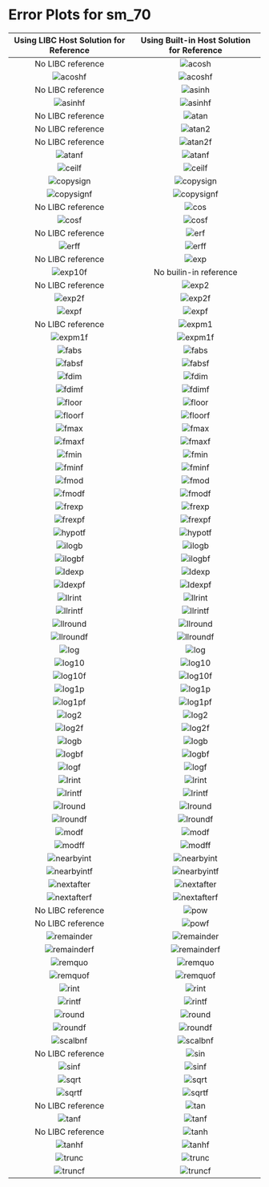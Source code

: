 # Error Plots for sm_70
| Using LIBC Host Solution for Reference | Using Built-in Host Solution for Reference |
|:-----:|:-----:|
No LIBC reference | ![acosh](./results/output/sm_70/acosh/sm_70_acosh_builtin.png)
![acoshf](./results/output/sm_70/acoshf/sm_70_acoshf_libc.png) | ![acoshf](./results/output/sm_70/acoshf/sm_70_acoshf_builtin.png)
No LIBC reference | ![asinh](./results/output/sm_70/asinh/sm_70_asinh_builtin.png)
![asinhf](./results/output/sm_70/asinhf/sm_70_asinhf_libc.png) | ![asinhf](./results/output/sm_70/asinhf/sm_70_asinhf_builtin.png)
No LIBC reference | ![atan](./results/output/sm_70/atan/sm_70_atan_builtin.png)
No LIBC reference | ![atan2](./results/output/sm_70/atan2/sm_70_atan2_builtin.png)
No LIBC reference | ![atan2f](./results/output/sm_70/atan2f/sm_70_atan2f_builtin.png)
![atanf](./results/output/sm_70/atanf/sm_70_atanf_libc.png) | ![atanf](./results/output/sm_70/atanf/sm_70_atanf_builtin.png)
![ceilf](./results/output/sm_70/ceilf/sm_70_ceilf_libc.png) | ![ceilf](./results/output/sm_70/ceilf/sm_70_ceilf_builtin.png)
![copysign](./results/output/sm_70/copysign/sm_70_copysign_libc.png) | ![copysign](./results/output/sm_70/copysign/sm_70_copysign_builtin.png)
![copysignf](./results/output/sm_70/copysignf/sm_70_copysignf_libc.png) | ![copysignf](./results/output/sm_70/copysignf/sm_70_copysignf_builtin.png)
No LIBC reference | ![cos](./results/output/sm_70/cos/sm_70_cos_builtin.png)
![cosf](./results/output/sm_70/cosf/sm_70_cosf_libc.png) | ![cosf](./results/output/sm_70/cosf/sm_70_cosf_builtin.png)
No LIBC reference | ![erf](./results/output/sm_70/erf/sm_70_erf_builtin.png)
![erff](./results/output/sm_70/erff/sm_70_erff_libc.png) | ![erff](./results/output/sm_70/erff/sm_70_erff_builtin.png)
No LIBC reference | ![exp](./results/output/sm_70/exp/sm_70_exp_builtin.png)
![exp10f](./results/output/sm_70/exp10f/sm_70_exp10f_libc.png) | No builin-in reference
No LIBC reference | ![exp2](./results/output/sm_70/exp2/sm_70_exp2_builtin.png)
![exp2f](./results/output/sm_70/exp2f/sm_70_exp2f_libc.png) | ![exp2f](./results/output/sm_70/exp2f/sm_70_exp2f_builtin.png)
![expf](./results/output/sm_70/expf/sm_70_expf_libc.png) | ![expf](./results/output/sm_70/expf/sm_70_expf_builtin.png)
No LIBC reference | ![expm1](./results/output/sm_70/expm1/sm_70_expm1_builtin.png)
![expm1f](./results/output/sm_70/expm1f/sm_70_expm1f_libc.png) | ![expm1f](./results/output/sm_70/expm1f/sm_70_expm1f_builtin.png)
![fabs](./results/output/sm_70/fabs/sm_70_fabs_libc.png) | ![fabs](./results/output/sm_70/fabs/sm_70_fabs_builtin.png)
![fabsf](./results/output/sm_70/fabsf/sm_70_fabsf_libc.png) | ![fabsf](./results/output/sm_70/fabsf/sm_70_fabsf_builtin.png)
![fdim](./results/output/sm_70/fdim/sm_70_fdim_libc.png) | ![fdim](./results/output/sm_70/fdim/sm_70_fdim_builtin.png)
![fdimf](./results/output/sm_70/fdimf/sm_70_fdimf_libc.png) | ![fdimf](./results/output/sm_70/fdimf/sm_70_fdimf_builtin.png)
![floor](./results/output/sm_70/floor/sm_70_floor_libc.png) | ![floor](./results/output/sm_70/floor/sm_70_floor_builtin.png)
![floorf](./results/output/sm_70/floorf/sm_70_floorf_libc.png) | ![floorf](./results/output/sm_70/floorf/sm_70_floorf_builtin.png)
![fmax](./results/output/sm_70/fmax/sm_70_fmax_libc.png) | ![fmax](./results/output/sm_70/fmax/sm_70_fmax_builtin.png)
![fmaxf](./results/output/sm_70/fmaxf/sm_70_fmaxf_libc.png) | ![fmaxf](./results/output/sm_70/fmaxf/sm_70_fmaxf_builtin.png)
![fmin](./results/output/sm_70/fmin/sm_70_fmin_libc.png) | ![fmin](./results/output/sm_70/fmin/sm_70_fmin_builtin.png)
![fminf](./results/output/sm_70/fminf/sm_70_fminf_libc.png) | ![fminf](./results/output/sm_70/fminf/sm_70_fminf_builtin.png)
![fmod](./results/output/sm_70/fmod/sm_70_fmod_libc.png) | ![fmod](./results/output/sm_70/fmod/sm_70_fmod_builtin.png)
![fmodf](./results/output/sm_70/fmodf/sm_70_fmodf_libc.png) | ![fmodf](./results/output/sm_70/fmodf/sm_70_fmodf_builtin.png)
![frexp](./results/output/sm_70/frexp/sm_70_frexp_libc.png) | ![frexp](./results/output/sm_70/frexp/sm_70_frexp_builtin.png)
![frexpf](./results/output/sm_70/frexpf/sm_70_frexpf_libc.png) | ![frexpf](./results/output/sm_70/frexpf/sm_70_frexpf_builtin.png)
![hypotf](./results/output/sm_70/hypotf/sm_70_hypotf_libc.png) | ![hypotf](./results/output/sm_70/hypotf/sm_70_hypotf_builtin.png)
![ilogb](./results/output/sm_70/ilogb/sm_70_ilogb_libc.png) | ![ilogb](./results/output/sm_70/ilogb/sm_70_ilogb_builtin.png)
![ilogbf](./results/output/sm_70/ilogbf/sm_70_ilogbf_libc.png) | ![ilogbf](./results/output/sm_70/ilogbf/sm_70_ilogbf_builtin.png)
![ldexp](./results/output/sm_70/ldexp/sm_70_ldexp_libc.png) | ![ldexp](./results/output/sm_70/ldexp/sm_70_ldexp_builtin.png)
![ldexpf](./results/output/sm_70/ldexpf/sm_70_ldexpf_libc.png) | ![ldexpf](./results/output/sm_70/ldexpf/sm_70_ldexpf_builtin.png)
![llrint](./results/output/sm_70/llrint/sm_70_llrint_libc.png) | ![llrint](./results/output/sm_70/llrint/sm_70_llrint_builtin.png)
![llrintf](./results/output/sm_70/llrintf/sm_70_llrintf_libc.png) | ![llrintf](./results/output/sm_70/llrintf/sm_70_llrintf_builtin.png)
![llround](./results/output/sm_70/llround/sm_70_llround_libc.png) | ![llround](./results/output/sm_70/llround/sm_70_llround_builtin.png)
![llroundf](./results/output/sm_70/llroundf/sm_70_llroundf_libc.png) | ![llroundf](./results/output/sm_70/llroundf/sm_70_llroundf_builtin.png)
![log](./results/output/sm_70/log/sm_70_log_libc.png) | ![log](./results/output/sm_70/log/sm_70_log_builtin.png)
![log10](./results/output/sm_70/log10/sm_70_log10_libc.png) | ![log10](./results/output/sm_70/log10/sm_70_log10_builtin.png)
![log10f](./results/output/sm_70/log10f/sm_70_log10f_libc.png) | ![log10f](./results/output/sm_70/log10f/sm_70_log10f_builtin.png)
![log1p](./results/output/sm_70/log1p/sm_70_log1p_libc.png) | ![log1p](./results/output/sm_70/log1p/sm_70_log1p_builtin.png)
![log1pf](./results/output/sm_70/log1pf/sm_70_log1pf_libc.png) | ![log1pf](./results/output/sm_70/log1pf/sm_70_log1pf_builtin.png)
![log2](./results/output/sm_70/log2/sm_70_log2_libc.png) | ![log2](./results/output/sm_70/log2/sm_70_log2_builtin.png)
![log2f](./results/output/sm_70/log2f/sm_70_log2f_libc.png) | ![log2f](./results/output/sm_70/log2f/sm_70_log2f_builtin.png)
![logb](./results/output/sm_70/logb/sm_70_logb_libc.png) | ![logb](./results/output/sm_70/logb/sm_70_logb_builtin.png)
![logbf](./results/output/sm_70/logbf/sm_70_logbf_libc.png) | ![logbf](./results/output/sm_70/logbf/sm_70_logbf_builtin.png)
![logf](./results/output/sm_70/logf/sm_70_logf_libc.png) | ![logf](./results/output/sm_70/logf/sm_70_logf_builtin.png)
![lrint](./results/output/sm_70/lrint/sm_70_lrint_libc.png) | ![lrint](./results/output/sm_70/lrint/sm_70_lrint_builtin.png)
![lrintf](./results/output/sm_70/lrintf/sm_70_lrintf_libc.png) | ![lrintf](./results/output/sm_70/lrintf/sm_70_lrintf_builtin.png)
![lround](./results/output/sm_70/lround/sm_70_lround_libc.png) | ![lround](./results/output/sm_70/lround/sm_70_lround_builtin.png)
![lroundf](./results/output/sm_70/lroundf/sm_70_lroundf_libc.png) | ![lroundf](./results/output/sm_70/lroundf/sm_70_lroundf_builtin.png)
![modf](./results/output/sm_70/modf/sm_70_modf_libc.png) | ![modf](./results/output/sm_70/modf/sm_70_modf_builtin.png)
![modff](./results/output/sm_70/modff/sm_70_modff_libc.png) | ![modff](./results/output/sm_70/modff/sm_70_modff_builtin.png)
![nearbyint](./results/output/sm_70/nearbyint/sm_70_nearbyint_libc.png) | ![nearbyint](./results/output/sm_70/nearbyint/sm_70_nearbyint_builtin.png)
![nearbyintf](./results/output/sm_70/nearbyintf/sm_70_nearbyintf_libc.png) | ![nearbyintf](./results/output/sm_70/nearbyintf/sm_70_nearbyintf_builtin.png)
![nextafter](./results/output/sm_70/nextafter/sm_70_nextafter_libc.png) | ![nextafter](./results/output/sm_70/nextafter/sm_70_nextafter_builtin.png)
![nextafterf](./results/output/sm_70/nextafterf/sm_70_nextafterf_libc.png) | ![nextafterf](./results/output/sm_70/nextafterf/sm_70_nextafterf_builtin.png)
No LIBC reference | ![pow](./results/output/sm_70/pow/sm_70_pow_builtin.png)
No LIBC reference | ![powf](./results/output/sm_70/powf/sm_70_powf_builtin.png)
![remainder](./results/output/sm_70/remainder/sm_70_remainder_libc.png) | ![remainder](./results/output/sm_70/remainder/sm_70_remainder_builtin.png)
![remainderf](./results/output/sm_70/remainderf/sm_70_remainderf_libc.png) | ![remainderf](./results/output/sm_70/remainderf/sm_70_remainderf_builtin.png)
![remquo](./results/output/sm_70/remquo/sm_70_remquo_libc.png) | ![remquo](./results/output/sm_70/remquo/sm_70_remquo_builtin.png)
![remquof](./results/output/sm_70/remquof/sm_70_remquof_libc.png) | ![remquof](./results/output/sm_70/remquof/sm_70_remquof_builtin.png)
![rint](./results/output/sm_70/rint/sm_70_rint_libc.png) | ![rint](./results/output/sm_70/rint/sm_70_rint_builtin.png)
![rintf](./results/output/sm_70/rintf/sm_70_rintf_libc.png) | ![rintf](./results/output/sm_70/rintf/sm_70_rintf_builtin.png)
![round](./results/output/sm_70/round/sm_70_round_libc.png) | ![round](./results/output/sm_70/round/sm_70_round_builtin.png)
![roundf](./results/output/sm_70/roundf/sm_70_roundf_libc.png) | ![roundf](./results/output/sm_70/roundf/sm_70_roundf_builtin.png)
![scalbnf](./results/output/sm_70/scalbnf/sm_70_scalbnf_libc.png) | ![scalbnf](./results/output/sm_70/scalbnf/sm_70_scalbnf_builtin.png)
No LIBC reference | ![sin](./results/output/sm_70/sin/sm_70_sin_builtin.png)
![sinf](./results/output/sm_70/sinf/sm_70_sinf_libc.png) | ![sinf](./results/output/sm_70/sinf/sm_70_sinf_builtin.png)
![sqrt](./results/output/sm_70/sqrt/sm_70_sqrt_libc.png) | ![sqrt](./results/output/sm_70/sqrt/sm_70_sqrt_builtin.png)
![sqrtf](./results/output/sm_70/sqrtf/sm_70_sqrtf_libc.png) | ![sqrtf](./results/output/sm_70/sqrtf/sm_70_sqrtf_builtin.png)
No LIBC reference | ![tan](./results/output/sm_70/tan/sm_70_tan_builtin.png)
![tanf](./results/output/sm_70/tanf/sm_70_tanf_libc.png) | ![tanf](./results/output/sm_70/tanf/sm_70_tanf_builtin.png)
No LIBC reference | ![tanh](./results/output/sm_70/tanh/sm_70_tanh_builtin.png)
![tanhf](./results/output/sm_70/tanhf/sm_70_tanhf_libc.png) | ![tanhf](./results/output/sm_70/tanhf/sm_70_tanhf_builtin.png)
![trunc](./results/output/sm_70/trunc/sm_70_trunc_libc.png) | ![trunc](./results/output/sm_70/trunc/sm_70_trunc_builtin.png)
![truncf](./results/output/sm_70/truncf/sm_70_truncf_libc.png) | ![truncf](./results/output/sm_70/truncf/sm_70_truncf_builtin.png)
